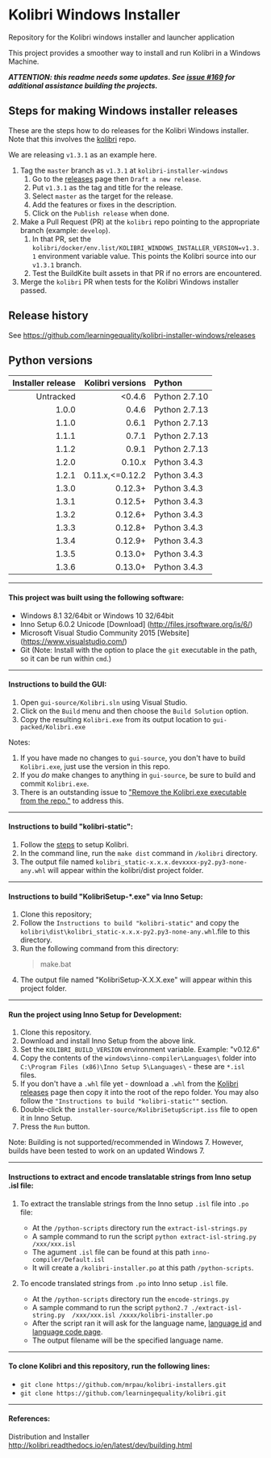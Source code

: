 # Kolibri Windows Installer

Repository for the Kolibri windows installer and launcher application

This project provides a smoother way to install and run Kolibri in a Windows Machine.

_**ATTENTION: this readme needs some updates. See [issue #169](https://github.com/learningequality/kolibri-installer-windows/issues/169) for additional assistance building the projects.**_

## Steps for making Windows installer releases

These are the steps how to do releases for the Kolibri Windows installer.  Note that this involves the [kolibri](https://github.com/learningequality/kolibri) repo.  

We are releasing `v1.3.1` as an example here.

1. Tag the `master` branch as `v1.3.1` at `kolibri-installer-windows`
    1. Go to the [releases](https://github.com/learningequality/kolibri-installer-windows/releases/) page then `Draft a new release`.
    1. Put `v1.3.1` as the tag and title for the release.
    1. Select `master` as the target for the release.
    1. Add the features or fixes in the description.
    1. Click on the `Publish release` when done.
1. Make a Pull Request (PR) at the `kolibri` repo pointing to the appropriate branch (example: `develop`).
    1. In that PR, set the `kolibri/docker/env.list/KOLIBRI_WINDOWS_INSTALLER_VERSION=v1.3.1` environment variable value.  This points the Kolibri source into our `v1.3.1` branch.
    1. Test the BuildKite built assets in that PR if no errors are encountered.
1. Merge the `kolibri` PR when tests for the Kolibri Windows installer passed.


## Release history

See https://github.com/learningequality/kolibri-installer-windows/releases

## Python versions

| Installer release | Kolibri versions | Python        |
| -----------------:| ----------------:|:--------------- |
| Untracked         | <0.4.6           | Python 2.7.10   |
| 1.0.0             | 0.4.6            | Python 2.7.13   |
| 1.1.0             | 0.6.1            | Python 2.7.13   |
| 1.1.1             | 0.7.1            | Python 2.7.13   |
| 1.1.2             | 0.9.1            | Python 2.7.13   |
| 1.2.0             | 0.10.x           | Python 3.4.3    |
| 1.2.1             | 0.11.x,<=0.12.2  | Python 3.4.3    |
| 1.3.0             | 0.12.3+          | Python 3.4.3    |
| 1.3.1             | 0.12.5+          | Python 3.4.3    |
| 1.3.2             | 0.12.6+          | Python 3.4.3    |
| 1.3.3             | 0.12.8+          | Python 3.4.3    |
| 1.3.4             | 0.12.9+          | Python 3.4.3    |
| 1.3.5             | 0.13.0+          | Python 3.4.3    |
| 1.3.6             | 0.13.0+          | Python 3.4.3    |
---
#### This project was built using the following software:

* Windows 8.1 32/64bit or Windows 10 32/64bit
* Inno Setup 6.0.2 Unicode [Download] (http://files.jrsoftware.org/is/6/)
* Microsoft Visual Studio Community 2015 [Website] (https://www.visualstudio.com/)
* Git (Note: Install with the option to place the `git` executable in the path, so it can be run within `cmd`.)

---
#### Instructions to build the GUI:
1. Open `gui-source/Kolibri.sln` using Visual Studio.
1. Click on the `Build` menu and then choose the `Build Solution` option.
1. Copy the resulting `Kolibri.exe` from its output location to `gui-packed/Kolibri.exe`

Notes: 

1. If you have made no changes to `gui-source`, you don't have to build `Kolibri.exe`, just use the version in this repo.
1. If you *do* make changes to anything in `gui-source`, be sure to build and commit `Kolibri.exe`.
1. There is an outstanding issue to ["Remove the Kolibri.exe executable from the repo."](https://github.com/learningequality/kolibri-installer-windows/issues/112) to address this.

---
#### Instructions to build "kolibri-static":

1. Follow the [steps](http://kolibri.readthedocs.io/en/latest/dev/getting_started.html) to setup Kolibri.
1. In the command line, run the `make dist` command in `/kolibri` directory.
1. The output file named `kolibri_static-x.x.x.devxxxx-py2.py3-none-any.whl` will appear within the kolibri/dist project folder.

---
#### Instructions to build "KolibriSetup-*.exe" via Inno Setup:

1. Clone this repository;
1. Follow the `Instructions to build "kolibri-static"` and copy the `kolibri\dist\kolibri_static-x.x.x-py2.py3-none-any.whl`.file to this directory.
1. Run the following command from this directory:
    > make.bat
1. The output file named "KolibriSetup-X.X.X.exe" will appear within this project folder.

---
#### Run the project using Inno Setup for Development:

1. Clone this repository.
1. Download and install Inno Setup from the above link.
1. Set the `KOLIBRI_BUILD_VERSION` environment variable.  Example: "v0.12.6"
1. Copy the contents of the `windows\inno-compiler\Languages\` folder into `C:\Program Files (x86)\Inno Setup 5\Languages\` - these are `*.isl` files.
1. If you don't have a `.whl` file yet - download a `.whl` from the [Kolibri releases](https://github.com/learningequality/kolibri/releases) page then copy it into the root of the repo folder.  You may also follow the `"Instructions to build "kolibri-static""` section.
1. Double-click the `installer-source/KolibriSetupScript.iss` file to open it in Inno Setup.
1. Press the `Run` button.

Note: Building is not supported/recommended in Windows 7. However, builds have been tested to work on an updated Windows 7.

---
#### Instructions to extract and encode translatable strings from Inno setup .isl file:
1. To extract the translable strings from the Inno setup `.isl` file into `.po` file:
    - At the `/python-scripts` directory run the `extract-isl-strings.py` 
    - A sample command to run the script `python extract-isl-string.py /xxx/xxx.isl`
    - The agument `.isl` file can be found at this path `inno-compiler/Default.isl`
    - It will create a `/kolibri-installer.po` at this path `/python-scripts`.

1. To encode translated strings from `.po` into Inno setup `.isl` file.
    - At the `/python-scripts` directory run the `encode-strings.py`
    - A sample command to run the script `python2.7 ./extract-isl-string.py  /xxx/xxx.isl /xxxx/kolibri-installer.po`
    - After the script ran it will ask for the language name, [language id](https://msdn.microsoft.com/en-us/library/dd318693.aspx) and [language code page](https://msdn.microsoft.com/en-us/library/cc195052.aspx).
    - The output filename will be the specified language name.

---
#### To clone Kolibri and this repository, run the following lines:

* `git clone https://github.com/mrpau/kolibri-installers.git`
* `git clone https://github.com/learningequality/kolibri.git`

---
#### References:

Distribution and Installer http://kolibri.readthedocs.io/en/latest/dev/building.html
